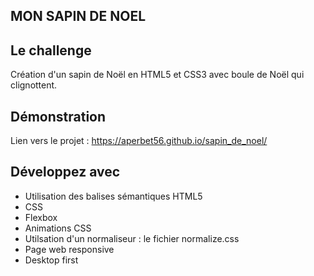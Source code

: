 ## MON SAPIN DE NOEL

## Le challenge

Création d'un sapin de Noël en HTML5 et CSS3 avec boule de Noël qui clignottent.

## Démonstration

Lien vers le projet : https://aperbet56.github.io/sapin_de_noel/

## Développez avec

- Utilisation des balises sémantiques HTML5
- CSS
- Flexbox
- Animations CSS
- Utilsation d'un normaliseur : le fichier normalize.css
- Page web responsive
- Desktop first
